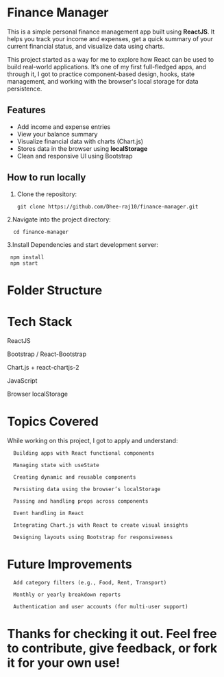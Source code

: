 # Finance Manager

This is a simple personal finance management app built using **ReactJS**. It helps you track your income and expenses, get a quick summary of your current financial status, and visualize data using charts.

This project started as a way for me to explore how React can be used to build real-world applications. It’s one of my first full-fledged apps, and through it, I got to practice component-based design, hooks, state management, and working with the browser's local storage for data persistence.

## Features

- Add income and expense entries
- View your balance summary
- Visualize financial data with charts (Chart.js)
- Stores data in the browser using **localStorage**
- Clean and responsive UI using Bootstrap

## How to run locally

1. Clone the repository:

       git clone https://github.com/Dhee-raj10/finance-manager.git
   
2.Navigate into the project directory:

      cd finance-manager
    
3.Install Dependencies and start development server:
   
     npm install
     npm start

# Folder Structure








# Tech Stack
   ReactJS

   Bootstrap / React-Bootstrap

   Chart.js + react-chartjs-2

   JavaScript 

   Browser localStorage

# Topics Covered

   While working on this project, I got to apply and understand:

      Building apps with React functional components

      Managing state with useState

      Creating dynamic and reusable components

      Persisting data using the browser’s localStorage

      Passing and handling props across components

      Event handling in React 

      Integrating Chart.js with React to create visual insights

      Designing layouts using Bootstrap for responsiveness

# Future Improvements

      Add category filters (e.g., Food, Rent, Transport)

      Monthly or yearly breakdown reports

      Authentication and user accounts (for multi-user support)

# Thanks for checking it out. Feel free to contribute, give feedback, or fork it for your own use!
